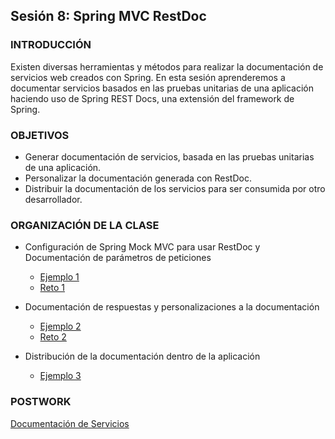 ## Sesión 8: Spring MVC RestDoc

### INTRODUCCIÓN
Existen diversas herramientas y métodos para realizar la documentación de servicios web creados con Spring. En esta sesión aprenderemos a documentar servicios basados en las pruebas unitarias de una aplicación haciendo uso de Spring REST Docs, una extensión del framework de Spring.


### OBJETIVOS
- Generar documentación de servicios, basada en las pruebas unitarias de una aplicación.
- Personalizar la documentación generada con RestDoc.
- Distribuir la documentación de los servicios para ser consumida por otro desarrollador.

### ORGANIZACIÓN DE LA CLASE

- Configuración de Spring Mock MVC para usar RestDoc y Documentación de parámetros de peticiones
  - [Ejemplo 1](Ejemplo-01)
  - [Reto 1](Reto-01)

- Documentación de respuestas y personalizaciones a la documentación
  - [Ejemplo 2](Ejemplo-02)
  - [Reto 2](Reto-02)

- Distribución de la documentación dentro de la aplicación
  - [Ejemplo 3](Ejemplo-03)

### POSTWORK
[Documentación de Servicios](Postwork)